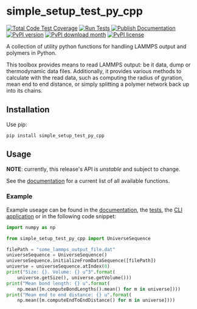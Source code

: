 # simple_setup_test_py_cpp

<!--[![Test Coverage of Python Code](https://github.com/GenieTim/simple_setup_test_py_cpp/blob/main/.github/coverage.svg?raw=true)](https://github.com/GenieTim/simple_setup_test_py_cpp/actions/workflows/run-tests.yml)
[![Test Coverage of C++ Code](https://github.com/GenieTim/simple_setup_test_py_cpp/blob/main/.github/cpp-coverage.svg?raw=true)](https://github.com/GenieTim/simple_setup_test_py_cpp/actions/workflows/run-tests.yml)-->
[![Total Code Test Coverage](https://codecov.io/gh/GenieTim/simple_setup_test_py_cpp/branch/main/graph/badge.svg?token=5ZE1VSDXJQ)](https://codecov.io/gh/GenieTim/simple_setup_test_py_cpp)
[![Run Tests](https://github.com/GenieTim/simple_setup_test_py_cpp/actions/workflows/run-tests.yml/badge.svg)](https://github.com/GenieTim/simple_setup_test_py_cpp/actions/workflows/run-tests.yml)
[![Publish Documentation](https://github.com/GenieTim/simple_setup_test_py_cpp/actions/workflows/publish-documentation-html.yml/badge.svg)](https://github.com/GenieTim/simple_setup_test_py_cpp/actions/workflows/publish-documentation-html.yml)[![PyPI version](https://badge.fury.io/py/simple_setup_test_py_cpp.svg)](https://badge.fury.io/py/simple_setup_test_py_cpp)
[![PyPI download month](https://img.shields.io/pypi/dm/simple_setup_test_py_cpp.svg)](https://pypi.python.org/pypi/simple_setup_test_py_cpp/)
[![PyPI license](https://img.shields.io/pypi/l/simple_setup_test_py_cpp.svg)](https://pypi.python.org/pypi/simple_setup_test_py_cpp/)

A collection of utility python functions for handling LAMMPS output and polymers in Python.

This toolbox provides means to read LAMMPS output: be it data, dump or thermodynamic data files.
Additionally, it provides various methods to calculate with the read data, such as computing the
radius of gyration, mean end to end distance, or simply splitting a polymer network back up into its chains.

## Installation

Use pip:

`pip install simple_setup_test_py_cpp`

## Usage

**NOTE**: currently, this release's API is _unstable_ and subject to change.

See the [documentation](https://genietim.github.io/simple_setup_test_py_cpp) for a current list of all available functions.

### Example

Example useage can be found in the [documentation](https://genietim.github.io/simple_setup_test_py_cpp), the [tests](https://github.com/GenieTim/simple_setup_test_py_cpp/tree/main/tests),
the [CLI application](https://github.com/GenieTim/simple_setup_test_py_cpp/tree/main//src/simple_setup_test_py/simple_setup_test_py.py) or in the following code snippet:

```python
import numpy as np

from simple_setup_test_py_cpp import UniverseSequence

filePath = "some_lammps_output_file.dat"
universeSequence = UniverseSequence()
universeSequence.initializeFromDataSequence([filePath])
universe = universeSequence.atIndex(0)
print("Size: {}. Volume: {} u^3".format(
    universe.getSize(), universe.getVolume()))
print("Mean bond length: {} u".format(
    np.mean([m.computeBondLengths().mean() for m in universe])))
print("Mean end to end distance: {} u".format(
    np.mean([m.computeEndToEndDistance() for m in universe])))
```
